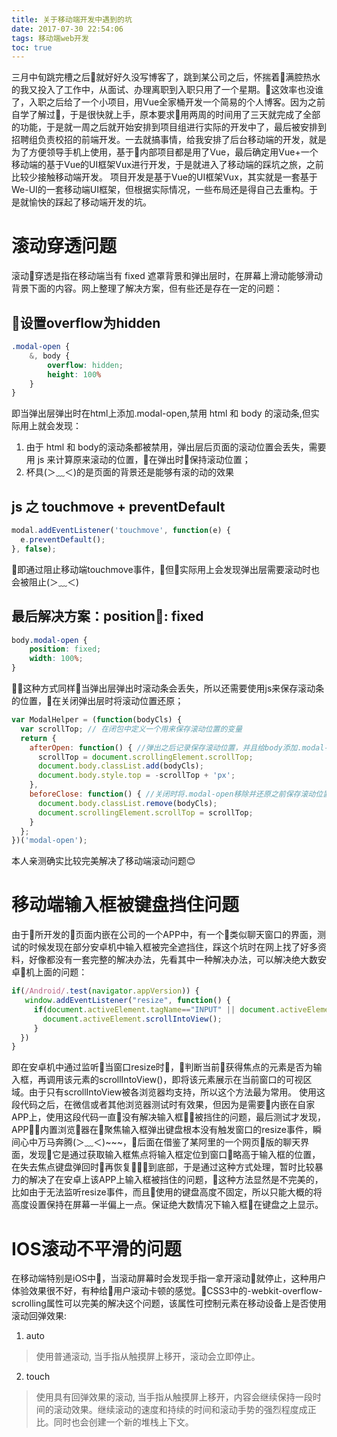 ```yaml
---
title: 关于移动端开发中遇到的坑
date: 2017-07-30 22:54:06
tags: 移动端web开发
toc: true
---
```

三月中旬跳完槽之后就好好久没写博客了，跳到某公司之后，怀揣着满腔热水的我又投入了工作中，从面试、办理离职到入职只用了一个星期。这效率也没谁了，入职之后给了一个小项目，用Vue全家桶开发一个简易的个人博客。因为之前自学了解过，于是很快就上手，原本要求用两周的时间用了三天就完成了全部的功能，于是就一周之后就开始安排到项目组进行实际的开发中了，最后被安排到招聘组负责校招的前端开发。一去就搞事情，给我安排了后台移动端的开发，就是为了方便领导手机上使用，基于内部项目都是用了Vue，最后确定用Vue+一个移动端的基于Vue的UI框架Vux进行开发，于是就进入了移动端的踩坑之旅，之前比较少接触移动端开发。
项目开发是基于Vue的UI框架Vux，其实就是一套基于We-UI的一套移动端UI框架，但根据实际情况，一些布局还是得自己去重构。于是就愉快的踩起了移动端开发的坑。
<!-- more -->

# 滚动穿透问题

滚动穿透是指在移动端当有 fixed 遮罩背景和弹出层时，在屏幕上滑动能够滑动背景下面的内容。网上整理了解决方案，但有些还是存在一定的问题：

## 设置overflow为hidden

```css
.modal-open {
    &, body {
        overflow: hidden;
        height: 100%
    }
}
```

即当弹出层弹出时在html上添加.modal-open,禁用 html 和 body 的滚动条,但实际用上就会发现：

1. 由于 html 和 body的滚动条都被禁用，弹出层后页面的滚动位置会丢失，需要用 js 来计算原来滚动的位置，在弹出时保持滚动位置；
2. 杯具(＞﹏＜)的是页面的背景还是能够有滚的动的效果

## js 之 touchmove + preventDefault

```js
modal.addEventListener('touchmove', function(e) {
  e.preventDefault();
}, false);
```

即通过阻止移动端touchmove事件，但实际用上会发现弹出层需要滚动时也会被阻止(＞﹏＜)

## 最后解决方案：position: fixed

```css
body.modal-open {
    position: fixed;
    width: 100%;
}
```

这种方式同样当弹出层弹出时滚动条会丢失，所以还需要使用js来保存滚动条的位置，在关闭弹出层时将滚动位置还原；

```js
var ModalHelper = (function(bodyCls) {
  var scrollTop; // 在闭包中定义一个用来保存滚动位置的变量
  return {
    afterOpen: function() { //弹出之后记录保存滚动位置，并且给body添加.modal-open
      scrollTop = document.scrollingElement.scrollTop;
      document.body.classList.add(bodyCls);
      document.body.style.top = -scrollTop + 'px';
    },
    beforeClose: function() { //关闭时将.modal-open移除并还原之前保存滚动位置
      document.body.classList.remove(bodyCls);
      document.scrollingElement.scrollTop = scrollTop;
    }
  };
})('modal-open');
```

本人亲测确实比较完美解决了移动端滚动问题😊

# 移动端输入框被键盘挡住问题

由于所开发的页面内嵌在公司的一个APP中，有一个类似聊天窗口的界面，测试的时候发现在部分安卓机中输入框被完全遮挡住，踩这个坑时在网上找了好多资料，好像都没有一套完整的解决办法，先看其中一种解决办法，可以解决绝大数安卓机上面的问题：

```js
if(/Android/.test(navigator.appVersion)) {
   window.addEventListener("resize", function() {
     if(document.activeElement.tagName=="INPUT" || document.activeElement.tagName=="TEXTAREA") {
       document.activeElement.scrollIntoView();
     }
  })
}
```

即在安卓机中通过监听当窗口resize时，判断当前获得焦点的元素是否为输入框，再调用该元素的scrollIntoView()，即将该元素展示在当前窗口的可视区域。由于只有scrollIntoView被各浏览器均支持，所以这个方法最为常用。
使用这段代码之后，在微信或者其他浏览器测试时有效果，但因为是需要内嵌在自家APP上，使用这段代码一直没有解决输入框被挡住的问题，最后测试才发现，APP内置浏览器在聚焦输入框弹出键盘根本没有触发窗口的resize事件，瞬间心中万马奔腾(＞﹏＜)~~~，后面在借鉴了某阿里的一个网页版的聊天界面，发现它是通过获取输入框焦点将输入框定位到窗口略高于输入框的位置，在失去焦点键盘弹回时再恢复到底部，于是通过这种方式处理，暂时比较暴力的解决了在安卓上该APP上输入框被挡住的问题，这种方法显然是不完美的，比如由于无法监听resize事件，而且使用的键盘高度不固定，所以只能大概的将高度设置保持在屏幕一半偏上一点。保证绝大数情况下输入框在键盘之上显示。

# IOS滚动不平滑的问题

在移动端特别是iOS中，当滚动屏幕时会发现手指一拿开滚动就停止，这种用户体验效果很不好，有种给用户滚动卡顿的感觉。CSS3中的-webkit-overflow-scrolling属性可以完美的解决这个问题，该属性可控制元素在移动设备上是否使用滚动回弹效果:

1. auto
> 使用普通滚动, 当手指从触摸屏上移开，滚动会立即停止。

2. touch
> 使用具有回弹效果的滚动, 当手指从触摸屏上移开，内容会继续保持一段时间的滚动效果。继续滚动的速度和持续的时间和滚动手势的强烈程度成正比。同时也会创建一个新的堆栈上下文。
